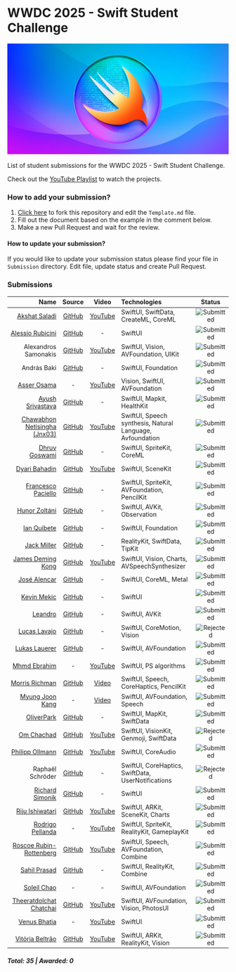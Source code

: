 # WWDC 2025 - Swift Student Challenge
![WWDC2025 Logo](logo.png)

List of student submissions for the WWDC 2025 - Swift Student Challenge.

Check out the [YouTube Playlist](https://youtube.com/playlist?list=PL0GynU2GmYtQhEjMX1i8KR3By7SugZEHL&si=k-e0kU_MboQ9uuWM) to watch the projects.

### How to add your submission?
1. [Click here](https://github.com/wwdc/2025/edit/main/Template.md) to fork this repository and edit the `Template.md` file.
2. Fill out the document based on the example in the comment below.
3. Make a new Pull Request and wait for the review.

#### How to update your submission?
If you would like to update your submission status please find your file in `Submission` directory. Edit file, update status and create Pull Request.

### Submissions

| Name | Source |    Video    | Technologies | Status |
|-----:|:------:|:-----------:|:-------------|:------:|
|[Akshat Saladi](https://akshat-hotpage.vercel.app/)|[GitHub](https://github.com/Akshat2923/Hero-Coach)|[YouTube](https://www.youtube.com/watch?v=A0phG_YCdII)|SwiftUI, SwiftData, CreateML, CoreML|![Submitted](https://img.shields.io/badge/submitted-slategrey?style=for-the-badge)|
|[Alessio Rubicini](https://alessiorubicini.github.io)|[GitHub](https://github.com/alessiorubicini/Screenplay-Genie)|-|SwiftUI|![Submitted](https://img.shields.io/badge/submitted-slategrey?style=for-the-badge)|
|Alexandros Samonakis|[GitHub](https://github.com/AloneAlexandros/SSC2025)|[YouTube](https://youtu.be/qnYDLUdTiG8)|SwiftUI, Vision, AVFoundation, UIKit|![Submitted](https://img.shields.io/badge/submitted-slategrey?style=for-the-badge)|
|András Baki|[GitHub](https://github.com/ANDREW414E44524557/findtheapple)|-|SwiftUI, Foundation|![Submitted](https://img.shields.io/badge/submitted-slategrey?style=for-the-badge)|
|[Asser Osama](https://www.linkedin.com/in/asserusama/)|-|[YouTube](https://youtu.be/b1dvqV9dZwo?si=Acd2yAONKrWTEb24)|Vision, SwiftUI, AVFoundation|![Submitted](https://img.shields.io/badge/submitted-slategrey?style=for-the-badge)|
|[Ayush Srivastava](https://x.com/ayushsrivastv)|[GitHub](https://github.com/ayushshrivastv/ThisSide)|-|SwiftUI, Mapkit, HealthKit|![Submitted](https://img.shields.io/badge/submitted-slategrey?style=for-the-badge)|
|[Chawabhon Netisingha (Jnx03)](https://www.jnx03.xyz/)|[GitHub](https://github.com/JNX03/Syntaxia)|[YouTube](https://youtu.be/zJ4cAt7An84)|SwiftUI, Speech synthesis, Natural Language, Avfoundation |![Submitted](https://img.shields.io/badge/submitted-slategrey?style=for-the-badge)|
|[Dhruv Goswami](https://www.linkedin.com/in/Dhruv-Goswami-24-/)|[GitHub](https://github.com/DhruvGoswami10/Error_404-Game_not_found_SSC)|-|SwiftUI, SpriteKit, CoreML|![Submitted](https://img.shields.io/badge/submitted-slategrey?style=for-the-badge)|
|[Dyari Bahadin](https://x.com/0dbug_)|[GitHub](https://github.com/0xdbug/Armillary)|[YouTube](https://youtu.be/ogBnf7YMmGY?si=XB_wk4u2zCR9ecPj)|SwiftUI, SceneKit|![Submitted](https://img.shields.io/badge/submitted-slategrey?style=for-the-badge)|
|[Francesco Paciello](https://x.com/paciosdev)|[GitHub](https://github.com/paciosdev/Adventure-of-a-Distinguished-Winner-SSC25-)|-|SwiftUI, SpriteKit, AVFoundation, PencilKit|![Submitted](https://img.shields.io/badge/submitted-slategrey?style=for-the-badge)|
|[Hunor Zoltáni](https://ronuhz.me)|[GitHub](https://github.com/Ronuhz/Swift-Student-Challenge-2025)|-|SwiftUI, AVKit, Observation|![Submitted](https://img.shields.io/badge/submitted-slategrey?style=for-the-badge)|
|[Ian Quibete](https://github.com/nexteurarian)|[GitHub](https://github.com/nexteurarian/TracksAPP)|-|SwiftUI, Foundation|![Submitted](https://img.shields.io/badge/submitted-slategrey?style=for-the-badge)|
|[Jack Miller](https://jackmiller.dev)|[GitHub](https://github.com/millerswiftdev/AquaQuest)|-|RealityKit, SwiftData, TipKit|![Submitted](https://img.shields.io/badge/submitted-slategrey?style=for-the-badge)|
|[James Deming Kong](https://jameskong098.github.io/)|[GitHub](https://github.com/jameskong098/home-gym)|[YouTube](https://www.youtube.com/watch?v=rw4rHrYH1G0)|SwiftUI, Vision, Charts, AVSpeechSynthesizer|![Submitted](https://img.shields.io/badge/submitted-slategrey?style=for-the-badge)|
|[José Alencar](https://www.linkedin.com/in/josevalencar/)|[GitHub](https://github.com/josevalencar/SSC-25)|-|SwiftUI, CoreML, Metal|![Submitted](https://img.shields.io/badge/submitted-slategrey?style=for-the-badge)|
|[Kevin Mekic](https://www.linkedin.com/in/kevin-mekic-b5833b170/)|[GitHub](https://github.com/kevinmekic/wwdc2025)|-|SwiftUI|![Submitted](https://img.shields.io/badge/submitted-slategrey?style=for-the-badge)|
|[Leandro](https://x.com/Droni0s)|[GitHub](https://github.com/Lxdro/the_Terminal-tor)|-|SwiftUI, AVKit|![Submitted](https://img.shields.io/badge/submitted-slategrey?style=for-the-badge)|
|[Lucas Lavajo](https://tryon-lab.fr)|[GitHub](https://github.com/tryon-dev/wwdc2025)|-|SwiftUI, CoreMotion, Vision|![Rejected](https://img.shields.io/badge/rejected-firebrick?style=for-the-badge)|
|[Lukas Lauerer](https://www.twitter.com/custusfox)|[GitHub](https://github.com/Black-Fox-2022/SpotOn-SSC25)|-|SwiftUI, AVFoundation|![Submitted](https://img.shields.io/badge/submitted-slategrey?style=for-the-badge)|
|[Mhmd Ebrahim](https://www.linkedin.com/in/mhmd-ebrahim)|-|[YouTube](https://youtu.be/QXox8H-kWo0?si=BJue2fhX-Rt0aUUB)|SwiftUI, PS algorithms|![Submitted](https://img.shields.io/badge/submitted-slategrey?style=for-the-badge)|
|[Morris Richman](https://mcrich23.com)|[GitHub](https://github.com/Mcrich23/Anchor)|[Video](https://github.com/user-attachments/assets/beb6a3f1-38db-4475-8765-00a0d28a4164)|SwiftUI, Speech, CoreHaptics, PencilKit|![Submitted](https://img.shields.io/badge/submitted-slategrey?style=for-the-badge)|
|[Myung Joon Kang](https://myungjoon.com)|-|[Video](https://speechpath.site)|SwiftUI, AVFoundation, Speech|![Submitted](https://img.shields.io/badge/submitted-slategrey?style=for-the-badge)|
|[OliverPark](https://www.olivergpark.com)|[GitHub](https://github.com/oliver0828-dev/JeongKimchi)|-|SwiftUI, MapKit, SwiftData|![Submitted](https://img.shields.io/badge/submitted-slategrey?style=for-the-badge)|
|[Om Chachad](https://omchachad.com)|[GitHub](https://github.com/OmChachad/DubDubCircle)|[YouTube](https://youtu.be/NkXkQP9AP_g)|SwiftUI, VisionKit, Genmoji, SwiftData|![Rejected](https://img.shields.io/badge/rejected-firebrick?style=for-the-badge)|
|[Philipp Ollmann](https://philipp-ollmann.super.site/)|[GitHub](https://github.com/philippollmann/wwdc25-fidgetsynth)|[YouTube](https://youtu.be/NHBF3pVmhHw)|SwiftUI, CoreAudio|![Submitted](https://img.shields.io/badge/submitted-slategrey?style=for-the-badge)|
|Raphaël Schröder|[GitHub](https://github.com/raphckrman/WWDC-SSC)|-|SwiftUI, CoreHaptics, SwiftData, UserNotifications|![Rejected](https://img.shields.io/badge/rejected-firebrick?style=for-the-badge)|
|[Richard Simonik](https://linkedin.com/in/richard-%C5%A1imon%C3%ADk-6603712a2)|[GitHub](https://github.com/risasim/CPRHelperv2)|-|SwiftUI|![Submitted](https://img.shields.io/badge/submitted-slategrey?style=for-the-badge)|
|[Riju Ishiwatari](https://x.com/acrostorn?s=21)|[GitHub](https://github.com/acrostorn/OrbitPlay)|[YouTube](https://www.youtube.com/watch?v=GaSuNM9kLKg)|SwiftUI, ARKit, SceneKit, Charts|![Submitted](https://img.shields.io/badge/submitted-slategrey?style=for-the-badge)|
|[Rodrigo Pellanda](https://x.com/pllenin42)|-|[YouTube](https://youtu.be/ic7mI4TN35k)|SwiftUI, SpriteKit, RealityKit, GameplayKit|![Submitted](https://img.shields.io/badge/submitted-slategrey?style=for-the-badge)|
|[Roscoe Rubin-Rottenberg](https://knotbin.xyz)|[GitHub](https://github.com/knotbin/ssc-25)|[YouTube](https://youtu.be/GgueyJrMiuQ?si=OmIf2fHv0LlNXYWk)|SwiftUI, Speech, AVFoundation, Combine|![Submitted](https://img.shields.io/badge/submitted-slategrey?style=for-the-badge)|
|[Sahil Prasad](https://x.com/sailorworks)|[GitHub](https://github.com/sailorworks/swift25)|-|SwiftUI, RealityKit, Combine|![Submitted](https://img.shields.io/badge/submitted-slategrey?style=for-the-badge)|
|[Soleil Chao](https://www.linkedin.com/in/soleil-chao/)|-|-|SwiftUI, AVFoundation|![Submitted](https://img.shields.io/badge/submitted-slategrey?style=for-the-badge)|
|[Theeratdolchat Chatchai](https://github.com/Theerat22)|[GitHub](https://github.com/Theerat22/ReKeeper)|[YouTube](https://youtu.be/hx3YWWz6F28?si=N1tH4uGe8BwLjn3d)|SwiftUI, AVFoundation, Vision, PhotosUI|![Submitted](https://img.shields.io/badge/submitted-slategrey?style=for-the-badge)|
|[Venus Bhatia](https://x.com/venusbhatia)|-|[YouTube](https://www.youtube.com/shorts/6smlF4eMXp8)|SwiftUI|![Submitted](https://img.shields.io/badge/submitted-slategrey?style=for-the-badge)|
|[Vitória Beltrão](https://www.linkedin.com/in/vitoriabeltrao/)|[GitHub](https://github.com/vbwo/Emotionpedia-SSC25)|[YouTube](https://www.youtube.com/watch?v=I3oGPtrsfME)|SwiftUI, ARKit, RealityKit, Vision|![Submitted](https://img.shields.io/badge/submitted-slategrey?style=for-the-badge)|

##### Total: 35 | Awarded: 0
